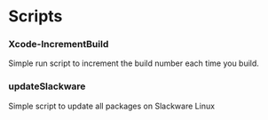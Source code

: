 # Scripts

### Xcode-IncrementBuild
Simple run script to increment the build number each time you build.

### updateSlackware
Simple script to update all packages on Slackware Linux
